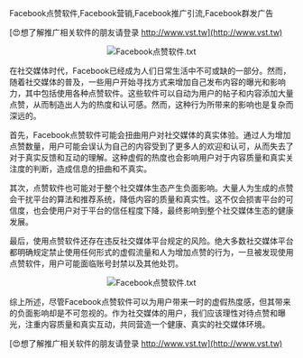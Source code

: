 Facebook点赞软件,Facebook营销,Facebook推广引流,Facebook群发广告

[😍想了解推广相关软件的朋友请登录 http://www.vst.tw](http://www.vst.tw)

 <center><img src="https://vst.tw/MP4/tuiguang/png/2.png" alt="Facebook点赞软件.txt"></center>

在社交媒体时代，Facebook已经成为人们日常生活中不可或缺的一部分。然而，随着社交媒体的普及，一些用户开始寻找方式来增加自己发布内容的曝光和影响力，其中包括使用各种点赞软件。这些软件可以自动为用户的帖子和内容添加大量点赞，从而制造出人为的热度和认可感。然而，这种行为所带来的影响也是复杂而深远的。

首先，Facebook点赞软件可能会扭曲用户对社交媒体的真实体验。通过人为增加点赞数量，用户可能会误认为自己的内容受到了更多人的欢迎和认可，从而失去了对于真实反馈和互动的理解。这种虚假的热度也会影响用户对于内容质量和真实关注度的判断，造成信息的扭曲和不真实。

其次，点赞软件也可能对于整个社交媒体生态产生负面影响。大量人为生成的点赞会干扰平台的算法和推荐系统，降低内容的质量和真实性。这不仅会损害平台的可信度，也会使用户对于平台的信任程度下降，最终影响到整个社交媒体生态的健康发展。

最后，使用点赞软件还存在违反社交媒体平台规定的风险。绝大多数社交媒体平台都明确规定禁止使用任何形式的虚假流量和人为增加点赞的行为，一旦被发现使用点赞软件，用户可能面临账号封禁以及其他处罚。

 <center><img src="https://vst.tw/MP4/tuiguang/png/4.png" alt="Facebook点赞软件.txt"></center>

综上所述，尽管Facebook点赞软件可以为用户带来一时的虚假热度感，但其带来的负面影响却是不可忽视的。作为社交媒体的用户，我们应该理性对待点赞和曝光，注重内容质量和真实互动，共同营造一个健康、真实的社交媒体环境。

[😍想了解推广相关软件的朋友请登录 http://www.vst.tw](http://www.vst.tw)



